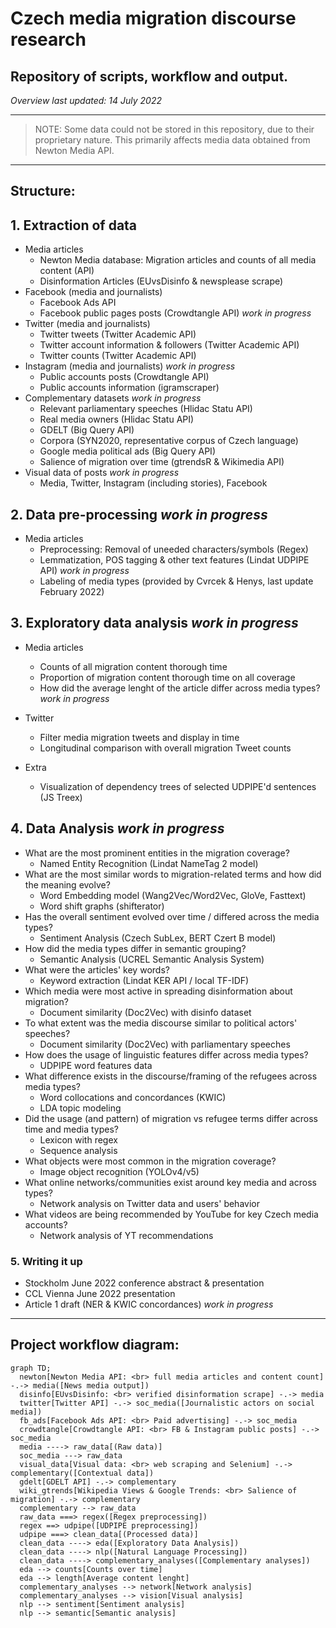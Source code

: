 # Czech media migration discourse research
## Repository of scripts, workflow and output.

*Overview last updated: 14 July 2022*

***

> NOTE: Some data could not be stored in this repository, due to their proprietary nature. This primarily affects media data obtained from Newton Media API.

***

## **Structure:**

## 1. Extraction of data

- Media articles
  - Newton Media database: Migration articles and counts of all media content (API)
  - Disinformation Articles (EUvsDisinfo & newsplease scrape)
- Facebook (media and journalists)
  - Facebook Ads API
  - Facebook public pages posts (Crowdtangle API) *work in progress*
- Twitter (media and journalists)
  - Twitter tweets (Twitter Academic API)
  - Twitter account information & followers (Twitter Academic API)
  - Twitter counts (Twitter Academic API)
- Instagram (media and journalists) *work in progress*
  - Public accounts posts (Crowdtangle API)
  - Public accounts information (igramscraper)
- Complementary datasets *work in progress*
  - Relevant parliamentary speeches (Hlidac Statu API)
  - Real media owners (Hlidac Statu API)
  - GDELT (Big Query API)
  - Corpora (SYN2020, representative corpus of Czech language)
  - Google media political ads (Big Query API)
  - Salience of migration over time (gtrendsR & Wikimedia API)
- Visual data of posts *work in progress*
  - Media, Twitter, Instagram (including stories), Facebook

## 2. Data pre-processing *work in progress*

- Media articles
  - Preprocessing: Removal of uneeded characters/symbols (Regex)
  - Lemmatization, POS tagging & other text features (Lindat UDPIPE API) *work in progress*
  - Labeling of media types (provided by Cvrcek & Henys, last update February 2022)

## 3. Exploratory data analysis *work in progress*

- Media articles
  - Counts of all migration content thorough time
  - Proportion of migration content thorough time on all coverage
  - How did the average lenght of the article differ across media types? *work in progress*

- Twitter
  - Filter media migration tweets and display in time
  - Longitudinal comparison with overall migration Tweet counts

- Extra
  - Visualization of dependency trees of selected UDPIPE'd sentences (JS Treex)

## 4. Data Analysis *work in progress*

- What are the most prominent entities in the migration coverage?
  - Named Entity Recognition (Lindat NameTag 2 model)
- What are the most similar words to migration-related terms and how did the meaning evolve?
  - Word Embedding model (Wang2Vec/Word2Vec, GloVe, Fasttext)
  - Word shift graphs (shifterator)
- Has the overall sentiment evolved over time / differed across the media types?
  - Sentiment Analysis (Czech SubLex, BERT Czert B model)
- How did the media types differ in semantic grouping?
  - Semantic Analysis (UCREL Semantic Analysis System)
- What were the articles' key words?
  - Keyword extraction (Lindat KER API / local TF-IDF)
- Which media were most active in spreading disinformation about migration?
  - Document similarity (Doc2Vec) with disinfo dataset
- To what extent was the media discourse similar to political actors' speeches?
  - Document similarity (Doc2Vec) with parliamentary speeches
- How does the usage of linguistic features differ across media types?
  - UDPIPE word features data
- What difference exists in the discourse/framing of the refugees across media types?
  - Word collocations and concordances (KWIC)
  - LDA topic modeling
- Did the usage (and pattern) of migration vs refugee terms differ across time and media types?
  - Lexicon with regex
  - Sequence analysis
- What objects were most common in the migration coverage?
  - Image object recognition (YOLOv4/v5)
- What online networks/communities exist around key media and across types?
  - Network analysis on Twitter data and users' behavior
- What videos are being recommended by YouTube for key Czech media accounts?
  - Network analysis of YT recommendations

### 5. Writing it up

- Stockholm June 2022 conference abstract & presentation
- CCL Vienna June 2022 presentation
- Article 1 draft (NER & KWIC concordances) *work in progress*

***

## Project workflow diagram:

```mermaid
graph TD;
  newton[Newton Media API: <br> full media articles and content count] -.-> media([News media output])
  disinfo[EUvsDisinfo: <br> verified disinformation scrape] -.-> media
  twitter[Twitter API] -.-> soc_media([Journalistic actors on social media])
  fb_ads[Facebook Ads API: <br> Paid advertising] -.-> soc_media
  crowdtangle[Crowdtangle API: <br> FB & Instagram public posts] -.-> soc_media
  media ----> raw_data[(Raw data)]
  soc_media ---> raw_data
  visual_data[Visual data: <br> web scraping and Selenium] -.-> complementary([Contextual data])
  gdelt[GDELT API] -.-> complementary
  wiki_gtrends[Wikipedia Views & Google Trends: <br> Salience of migration] -.-> complementary
  complementary --> raw_data
  raw_data ===> regex([Regex preprocessing])
  regex ==> udpipe([UDPIPE preprocessing])
  udpipe ===> clean_data[(Processed data)]
  clean_data ----> eda([Exploratory Data Analysis])
  clean_data ----> nlp([Natural Language Processing])
  clean_data ----> complementary_analyses([Complementary analyses])
  eda --> counts[Counts over time]
  eda --> length[Average content lenght]
  complementary_analyses --> network[Network analysis]
  complementary_analyses --> vision[Visual analysis]
  nlp --> sentiment[Sentiment analysis]
  nlp --> semantic[Semantic analysis]
    
  
```

